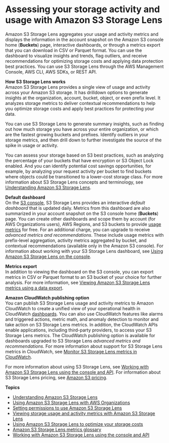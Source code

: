 # Assessing your storage activity and usage with Amazon S3 Storage Lens<a name="storage_lens"></a>

Amazon S3 Storage Lens aggregates your usage and activity metrics and displays the information in the account snapshot on the Amazon S3 console home \(**Buckets**\) page, interactive dashboards, or through a metrics export that you can download in CSV or Parquet format\. You can use the dashboard to visualize insights and trends, flag outliers, and receive recommendations for optimizing storage costs and applying data protection best practices\. You can use S3 Storage Lens through the AWS Management Console, AWS CLI, AWS SDKs, or REST API\.

**How S3 Storage Lens works**  
Amazon S3 Storage Lens provides a single view of usage and activity across your Amazon S3 storage\. It has drilldown options to generate insights at the organization, account, bucket, object, or even prefix level\. It analyzes storage metrics to deliver contextual recommendations to help you optimize storage costs and apply best practices for protecting your data\.

You can use S3 Storage Lens to generate summary insights, such as finding out how much storage you have across your entire organization, or which are the fastest growing buckets and prefixes\. Identify outliers in your storage metrics, and then drill down to further investigate the source of the spike in usage or activity\. 

You can assess your storage based on S3 best practices, such as analyzing the percentage of your buckets that have encryption or S3 Object Lock enabled\. And you can identify potential cost savings opportunities, for example, by analyzing your request activity per bucket to find buckets where objects could be transitioned to a lower\-cost storage class\. For more information about S3 Storage Lens concepts and terminology, see [Understanding Amazon S3 Storage Lens](storage_lens_basics_metrics_recommendations.md)\.

**Default dashboard**  
On the [S3 console](https://console.aws.amazon.com/s3), S3 Storage Lens provides an interactive *default dashboard* that is updated daily\. Metrics from this dashboard are also summarized in your account snapshot on the S3 console home \(**Buckets**\) page\. You can create other dashboards and scope them by account \(for AWS Organizations users\), AWS Regions, and S3 buckets to provide [usage metrics](https://docs.aws.amazon.com/AmazonS3/latest/userguide/storage_lens_basics_metrics_recommendations.html#storage_lens_basics_metrics_types) for free\. For an additional charge, you can upgrade to receive *advanced metrics and recommendations*\. These include usage metrics with prefix\-level aggregation, activity metrics aggregated by bucket, and contextual recommendations \(available only in the Amazon S3 console\)\. For information about working with your S3 Storage Lens dashboard, see [Using Amazon S3 Storage Lens on the console](storage_lens_console.md)\.

**Metrics export**  
In addition to viewing the dashboard on the S3 console, you can export metrics in CSV or Parquet format to an S3 bucket of your choice for further analysis\. For more information, see [Viewing Amazon S3 Storage Lens metrics using a data export](storage_lens_view_metrics_export.md)\.

**Amazon CloudWatch publishing option**  
You can publish S3 Storage Lens usage and activity metrics to Amazon CloudWatch to create a unified view of your operational health in CloudWatch [dashboards](https://docs.aws.amazon.com/AmazonCloudWatch/latest/monitoring/CloudWatch_Dashboards.html)\. You can also use CloudWatch features like alarms and triggered actions, metric math, and anomaly detection to monitor and take action on S3 Storage Lens metrics\. In addition, the CloudWatch APIs enable applications, including third\-party providers, to access your S3 Storage Lens metrics\. The CloudWatch publishing option is available for dashboards upgraded to S3 Storage Lens *advanced metrics and recommendations*\. For more information about support for S3 Storage Lens metrics in CloudWatch, see [Monitor S3 Storage Lens metrics in CloudWatch](storage_lens_view_metrics_cloudwatch.md)\.

For more information about using S3 Storage Lens, see [Working with Amazon S3 Storage Lens using the console and API](S3LensExamples.md)\. For information about S3 Storage Lens pricing, see [Amazon S3 pricing](http://aws.amazon.com/s3/pricing)\.

**Topics**
+ [Understanding Amazon S3 Storage Lens](storage_lens_basics_metrics_recommendations.md)
+ [Using Amazon S3 Storage Lens with AWS Organizations](storage_lens_with_organizations.md)
+ [Setting permissions to use Amazon S3 Storage Lens](storage_lens_iam_permissions.md)
+ [Viewing storage usage and activity metrics with Amazon S3 Storage Lens](storage_lens_view_metrics.md)
+ [Using Amazon S3 Storage Lens to optimize your storage costs](storage-lens-optimize-storage.md)
+ [Amazon S3 Storage Lens metrics glossary](storage_lens_metrics_glossary.md)
+ [Working with Amazon S3 Storage Lens using the console and API](S3LensExamples.md)
